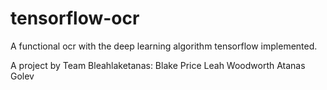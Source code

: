 # tensorflow-ocr
A functional ocr with the deep learning algorithm tensorflow implemented.

A project by Team Bleahlaketanas:
Blake Price
Leah Woodworth
Atanas Golev
